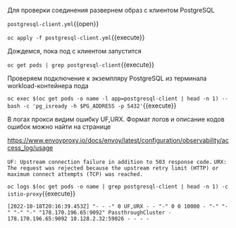 Для проверки соединения развернем образ с клиентом PostgreSQL

`postgresql-client.yml`{{open}}

`oc apply -f postgresql-client.yml`{{execute}}

Дождемся, пока под с клиентом запустится

`oc get pods | grep postgresql-client`{{execute}}

Проверяем подключение к экземпляру PostgreSQL из терминала workload-контейнера пода

`oc exec $(oc get pods -o name -l app=postgresql-client | head -n 1) -- bash -c 'pg_isready -h $PG_ADDRESS -p 5432'`{{execute}}

В логах прокси видим ошибку UF,URX. Формат логов и описание кодов ошибок можно найти на странице

https://www.envoyproxy.io/docs/envoy/latest/configuration/observability/access_log/usage

`UF: Upstream connection failure in addition to 503 response code.`
`URX: The request was rejected because the upstream retry limit (HTTP) or maximum connect attempts (TCP) was reached.`

`oc logs $(oc get pods -o name | grep postgresql-client | head -n 1) -c istio-proxy`{{execute}}

`[2022-10-18T20:16:39.453Z] "- - -" 0 UF,URX - - "-" 0 0 10000 - "-" "-" "-" "-" "178.170.196.65:9092" PassthroughCluster - 178.170.196.65:9092 10.128.2.32:59026 - - - -`
